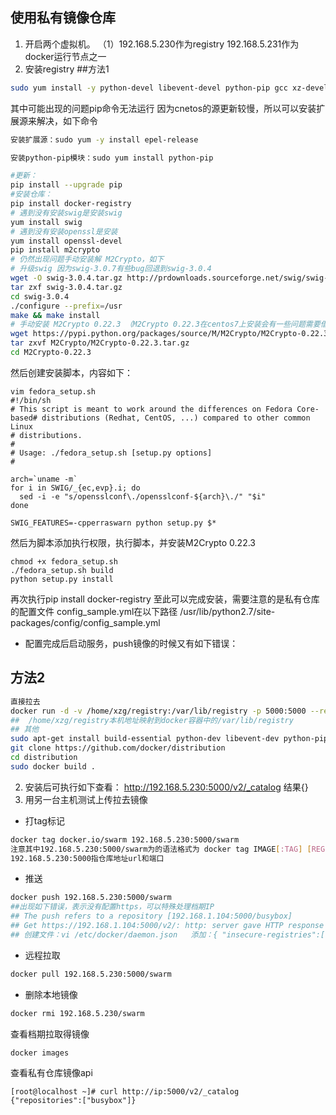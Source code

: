 ## 使用私有镜像仓库
1. 开启两个虚拟机。 （1）192.168.5.230作为registry 192.168.5.231作为docker运行节点之一
2. 安装registry
##方法1
```sh
sudo yum install -y python-devel libevent-devel python-pip gcc xz-devel
```
其中可能出现的问题pip命令无法运行
因为cnetos的源更新较慢，所以可以安装扩展源来解决，如下命令
```sh
安装扩展源：sudo yum -y install epel-release

安装python-pip模块：sudo yum install python-pip
```
```sh
#更新：
pip install --upgrade pip
#安装仓库：
pip install docker-registry
# 遇到没有安装swig是安装swig
yum install swig
# 遇到没有安装openssl是安装
yum install openssl-devel
pip install m2crypto
# 仍然出现问题手动安装解 M2Crypto，如下
# 升级swig 因为swig-3.0.7有些bug回退到swig-3.0.4
wget -O swig-3.0.4.tar.gz http://prdownloads.sourceforge.net/swig/swig-3.0.7.tar.gz
tar zxf swig-3.0.4.tar.gz
cd swig-3.0.4
./configure --prefix=/usr
make && make install
# 手动安装 M2Crypto 0.22.3 （M2Crypto 0.22.3在centos7上安装会有一些问题需要借助脚本）
wget https://pypi.python.org/packages/source/M/M2Crypto/M2Crypto-0.22.3.tar.gz   #下载源码
tar zxvf M2Crypto/M2Crypto-0.22.3.tar.gz                                                                              # 解压
cd M2Crypto-0.22.3
```
然后创建安装脚本，内容如下：
```
vim fedora_setup.sh
#!/bin/sh
# This script is meant to work around the differences on Fedora Core-based# distributions (Redhat, CentOS, ...) compared to other common Linux
# distributions.
#
# Usage: ./fedora_setup.sh [setup.py options]
#

arch=`uname -m`
for i in SWIG/_{ec,evp}.i; do
  sed -i -e "s/opensslconf\./opensslconf-${arch}\./" "$i"
done

SWIG_FEATURES=-cpperraswarn python setup.py $*
```
然后为脚本添加执行权限，执行脚本，并安装M2Crypto 0.22.3
```
chmod +x fedora_setup.sh
./fedora_setup.sh build
python setup.py install
```
再次执行pip install docker-registry
至此可以完成安装，需要注意的是私有仓库的配置文件
config_sample.yml在以下路径 
/usr/lib/python2.7/site-packages/config/config_sample.yml
* 配置完成后启动服务，push镜像的时候又有如下错误：

## 方法2
```sh
直接拉去
docker run -d -v /home/xzg/registry:/var/lib/registry -p 5000:5000 --restart=always --name registry registry
##  /home/xzg/registry本机地址映射到docker容器中的/var/lib/registry
## 其他
sudo apt-get install build-essential python-dev libevent-dev python-pip libssl-dev liblzma-dev libffi-dev
git clone https://github.com/docker/distribution
cd distribution
sudo docker build .
```
2. 安装后可执行如下查看：
http://192.168.5.230:5000/v2/_catalog 结果{}
3. 用另一台主机测试上传拉去镜像
* 打tag标记
```sh
docker tag docker.io/swarm 192.168.5.230:5000/swarm
注意其中192.168.5.230:5000/swarm为的语法格式为 docker tag IMAGE[:TAG] [REGISTRYHOST/][USERNAME/]NAME[:TAG]
192.168.5.230:5000指仓库地址url和端口
```
* 推送
```sh
docker push 192.168.5.230:5000/swarm
##出现如下错误，表示没有配置https，可以特殊处理档期IP
## The push refers to a repository [192.168.1.104:5000/busybox]
## Get https://192.168.1.104:5000/v2/: http: server gave HTTP response to HTTPS client
## 创建文件：vi /etc/docker/daemon.json   添加：{ "insecure-registries":["192.168.1.104:5000"]}
```

* 远程拉取
```sh
docker pull 192.168.5.230:5000/swarm
```
* 删除本地镜像
```sh
docker rmi 192.168.5.230/swarm
```
查看档期拉取得镜像
```sh
docker images
```
查看私有仓库镜像api
```
[root@localhost ~]# curl http://ip:5000/v2/_catalog
{"repositories":["busybox"]}

```

